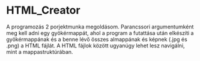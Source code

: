 # HTML_Creator
A programozás 2 porjektmunka megoldásom. Parancssori argumentumként meg kell adni egy gyökérmappát, ahol a program a futattása után elkészíti a gyökérmappának és a benne lévő összes almappának és képnek (.jpg és .png) a HTML fájlát. A HTML fájlok között ugyanúgy lehet lesz navigálni, mint a mappastruktúrában.
